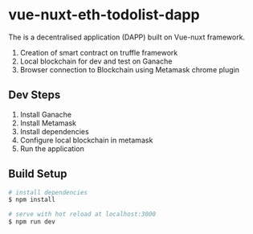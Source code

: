 # vue-nuxt-eth-todolist-dapp
The is a decentralised application (DAPP) built on Vue-nuxt framework.
1. Creation of smart contract on truffle framework
2. Local blockchain for dev and test on Ganache
3. Browser connection to Blockchain using Metamask chrome plugin

## Dev Steps
1. Install Ganache
2. Install Metamask
3. Install dependencies
4. Configure local blockchain in metamask
5. Run the application

## Build Setup

```bash
# install dependencies
$ npm install

# serve with hot reload at localhost:3000
$ npm run dev

